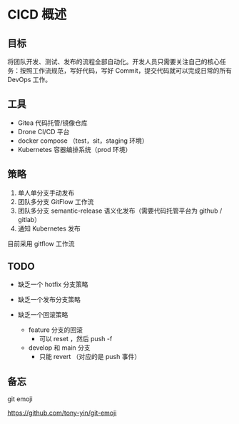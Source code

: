 <!-- ---
hide:
  - footer
--- -->

# CICD 概述

## 目标

将团队开发、测试、发布的流程全部自动化。开发人员只需要关注自己的核心任务：按照工作流规范，写好代码，写好 Commit，提交代码就可以完成日常的所有 DevOps 工作。

## 工具

- Gitea 代码托管/镜像仓库
- Drone CI/CD 平台
- docker compose （test，sit，staging 环境）
- Kubernetes 容器编排系统（prod 环境）

## 策略

1. 单人单分支手动发布
2. 团队多分支 GitFlow 工作流
3. 团队多分支 semantic-release 语义化发布（需要代码托管平台为 github / gitlab）
4. 通知 Kubernetes 发布

目前采用 gitflow 工作流

## TODO

- 缺乏一个 hotfix 分支策略
- 缺乏一个发布分支策略
- 缺乏一个回滚策略
  
    - feature 分支的回滚
        - 可以 reset ，然后 push -f
    - develop 和 main 分支
        - 只能 revert （对应的是 push 事件）

## 备忘

git emoji

https://github.com/tony-yin/git-emoji